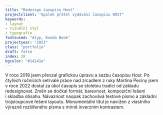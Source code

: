 ```yaml
---
title: "Redesign časopisu Host"
projectclient: "Spolek přátel vydávání časopisu HOST"
keywords: 
- layout 
- vizuální styl
- typografie
fontsused: "Atyp, Kunda Book"
projectyear: "2023"
class: "portfolio"
draft: false
index: 28
bgcolor: "#14141e"
---
```



V&nbsp;roce 2018 jsem převzal grafickou úpravu a sazbu časopisu *Host*. Po čtyřech ročnících setrvalé práce nad zrcadlem z&nbsp;ruky Martina Peciny jsem v&nbsp;roce 2022 dostal za úkol časopis se stoletou tradicí od základu redesignovat. Změn se dočkal formát, barevnost, kompoziční řešení i&nbsp;skladba obsahu. Návaznost naopak zachovává textové písmo a&nbsp;základní trojsloupcové řešení layoutu. Monumentální titul je navržen z&nbsp;vlastního výrazně rozšířeného písma s&nbsp;mírně inverzním kontrastem.